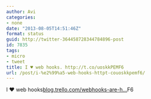 ```yaml
---
author: Avi
categories:
- none
date: "2013-08-05T14:51:46Z"
format: status
guid: http://twitter-364458728344784896-post
id: 7835
tags:
- micro
- tweet
title: I ♥ web hooks. http://t.co/uoskkPEMF6
url: /post/i-%e2%99%a5-web-hooks-httpt-couoskkpemf6/
---
```

I ♥ web hooks[blog.trello.com/webhooks-are-h…](http://blog.trello.com/webhooks-are-here/)F6